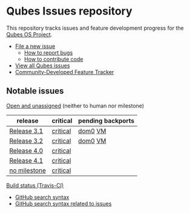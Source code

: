 Qubes Issues repository
=======================

This repository tracks issues and feature development progress for the [Qubes OS
Project](https://www.qubes-os.org/).

* [File a new issue](https://github.com/QubesOS/qubes-issues/issues/new)
  * [How to report bugs](https://www.qubes-os.org/doc/reporting-bugs/)
  * [How to contribute code](https://www.qubes-os.org/doc/contributing/#contributing-code)
* [View all Qubes issues](https://github.com/QubesOS/qubes-issues/issues)
* [Community-Developed Feature Tracker](https://www.qubes-os.org/qubes-issues/)


Notable issues
--------------

[Open and unassigned](https://github.com/QubesOS/qubes-issues/issues?q=is%3Aopen+is%3Aissue+no%3Aassignee+no%3Amilestone) (neither to human nor milestone)

| release | critical | pending backports |
|---------|----------|-------------------|
| [Release 3.1](https://github.com/QubesOS/qubes-issues/milestones/Release%203.1%20updates) | [critical](https://github.com/QubesOS/qubes-issues/issues?utf8=%E2%9C%93&q=is%3Aopen%20milestone%3A%22Release%203.1%20updates%22%20label%3A%22P%3A%20critical%22%20-label%3Awontfix) | [dom0](https://github.com/QubesOS/qubes-issues/issues?q=is%3Aopen+milestone%3A%22Release+3.1+updates%22+label%3Ar3.1-dom0-cur-test+label%3Ar3.1-dom0-stable) [VM](https://github.com/QubesOS/qubes-issues/issues?q=is:issue+-label:r3.1-fc23-stable+-label:r3.1-fc23-cur-test+label:r3.2-fc23-stable+is:closed+milestone:"Release+3.1+updates") |
| [Release 3.2](https://github.com/QubesOS/qubes-issues/issues?q=is%3Aopen+is%3Aissue+milestone%3A%22Release+3.2+updates%22) | [critical](https://github.com/QubesOS/qubes-issues/issues?utf8=%E2%9C%93&q=is%3Aopen%20is%3Aissue%20milestone%3A%22Release%203.2%20updates%22%20label%3A%22P%3A%20critical%22%20-label%3Awontfix) | [dom0](https://github.com/QubesOS/qubes-issues/issues?q=is%3Aopen+milestone%3A%22Release+3.2+updates%22+label%3Ar4.0-dom0-cur-test+label%3Ar4.0-dom0-stable) [VM](https://github.com/QubesOS/qubes-issues/issues?q=is:issue+-label:r3.2-fc25-stable+-label:r3.2-fc25-cur-test+label:r4.0-fc25-stable+is:closed+milestone:"Release+3.2+updates") |
| [Release 4.0](https://github.com/QubesOS/qubes-issues/issues?q=is%3Aopen+is%3Aissue+milestone%3A%22Release+4.0%22) | [critical](https://github.com/QubesOS/qubes-issues/issues?utf8=%E2%9C%93&q=is%3Aopen%20is%3Aissue%20milestone%3A%22Release%204.0%22%20label%3A%22P%3A%20critical%22%20-label%3Awontfix) |
| [Release 4.1](https://github.com/QubesOS/qubes-issues/issues?q=is%3Aopen+is%3Aissue+milestone%3A%22Release+4.1%22) | [critical](https://github.com/QubesOS/qubes-issues/issues?q=is%3Aopen+is%3Aissue+label%3A%22P%3A+critical%22+-label%3Awontfix+milestone%3A%22Release+4.1%22) |
| [no milestone](https://github.com/QubesOS/qubes-issues/issues?utf8=%E2%9C%93&q=is%3Aopen%20no%3Amilestone%20) | [critical](https://github.com/QubesOS/qubes-issues/issues?utf8=%E2%9C%93&q=is%3Aopen%20no%3Amilestone%20label%3A%22P%3A%20critical%22%20-label%3Awontfix) |

[Build status (Travis-CI)](travis_status.md)

* [GitHub search syntax](https://help.github.com/articles/search-syntax/)
* [GitHub search syntax related to issues](https://help.github.com/articles/searching-issues/)
